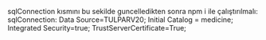  sqlConnection kısmını bu sekilde guncelledikten sonra npm i ile çalıştırılmalı: sqlConnection: Data Source=TULPARV20; Initial Catalog = medicine; Integrated Security=true; TrustServerCertificate=True;
